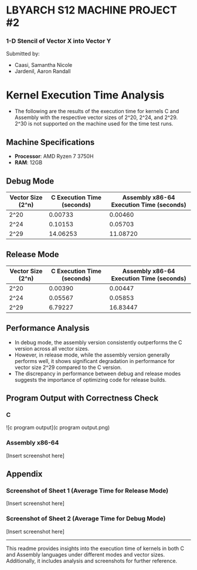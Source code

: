 # LBYARCH S12 MACHINE PROJECT #2
### 1-D Stencil of Vector X into Vector Y

Submitted by:
- Caasi, Samantha Nicole
- Jardenil, Aaron Randall

# Kernel Execution Time Analysis

- The following are the results of the execution time for kernels C and Assembly with the respective vector sizes of 2^20, 2^24, and 2^29. 2^30 is not supported on the machine used for the time test runs.

## Machine Specifications

- **Processor**: AMD Ryzen 7 3750H
- **RAM**: 12GB

## Debug Mode

| Vector Size (2^n) | C Execution Time (seconds) | Assembly x86-64 Execution Time (seconds) |
|----------------------|-----------------------------|------------------------------------|
| 2^20                 | 0.00733                     | 0.00460                            |
| 2^24                 | 0.10153                     | 0.05703                            |
| 2^29                 | 14.06253                    | 11.08720                           |

## Release Mode

| Vector Size (2^n) | C Execution Time (seconds) | Assembly x86-64 Execution Time (seconds) |
|----------------------|-----------------------------|------------------------------------|
| 2^20                 | 0.00390                     | 0.00447                            |
| 2^24                 | 0.05567                     | 0.05853                            |
| 2^29                 | 6.79227                     | 16.83447                           |

## Performance Analysis

- In debug mode, the assembly version consistently outperforms the C version across all vector sizes.
- However, in release mode, while the assembly version generally performs well, it shows significant degradation in performance for vector size 2^29 compared to the C version.
- The discrepancy in performance between debug and release modes suggests the importance of optimizing code for release builds.

## Program Output with Correctness Check

### C
![c program output](c program output.png)

### Assembly x86-64
[Insert screenshot here]

## Appendix

### Screenshot of Sheet 1 (Average Time for Release Mode)
[Insert screenshot here]

### Screenshot of Sheet 2 (Average Time for Debug Mode)
[Insert screenshot here]




---

This readme provides insights into the execution time of kernels in both C and Assembly languages under different modes and vector sizes. Additionally, it includes analysis and screenshots for further reference.
